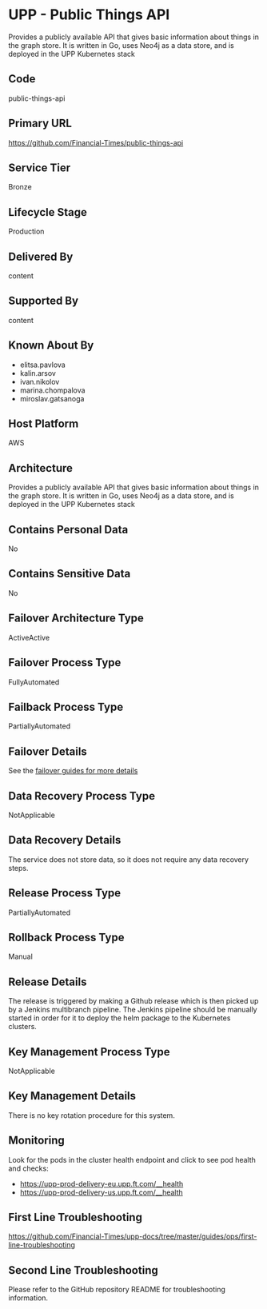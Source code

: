 # UPP - Public Things API

Provides a publicly available API that gives basic information about things in the graph store. It is written in Go, uses Neo4j as a data store, and is deployed in the UPP Kubernetes stack

## Code

public-things-api

## Primary URL

<https://github.com/Financial-Times/public-things-api>

## Service Tier

Bronze

## Lifecycle Stage

Production

## Delivered By

content

## Supported By

content

## Known About By

- elitsa.pavlova
- kalin.arsov
- ivan.nikolov
- marina.chompalova
- miroslav.gatsanoga

## Host Platform

AWS

## Architecture

Provides a publicly available API that gives basic information about things in the graph store. It is written in Go, uses Neo4j as a data store, and is deployed in the UPP Kubernetes stack

## Contains Personal Data

No

## Contains Sensitive Data

No

## Failover Architecture Type

ActiveActive

## Failover Process Type

FullyAutomated

## Failback Process Type

PartiallyAutomated

## Failover Details

See the [failover guides for more details](https://github.com/Financial-Times/upp-docs/tree/master/failover-guides)

## Data Recovery Process Type

NotApplicable

## Data Recovery Details

The service does not store data, so it does not require any data recovery steps.

## Release Process Type

PartiallyAutomated

## Rollback Process Type

Manual

## Release Details

The release is triggered by making a Github release which is then picked up by a Jenkins multibranch pipeline. The Jenkins pipeline should be manually started in order for it to deploy the helm package to the Kubernetes clusters.

## Key Management Process Type

NotApplicable

## Key Management Details

There is no key rotation procedure for this system.

## Monitoring

Look for the pods in the cluster health endpoint and click to see pod health and checks:

- <https://upp-prod-delivery-eu.upp.ft.com/__health>
- <https://upp-prod-delivery-us.upp.ft.com/__health>

## First Line Troubleshooting

<https://github.com/Financial-Times/upp-docs/tree/master/guides/ops/first-line-troubleshooting>

## Second Line Troubleshooting

Please refer to the GitHub repository README for troubleshooting information.
